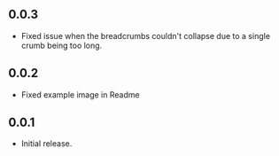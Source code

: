 ## 0.0.3

* Fixed issue when the breadcrumbs couldn't collapse due to a single crumb being too long.

## 0.0.2

* Fixed example image in Readme

## 0.0.1

* Initial release.
